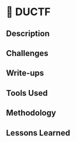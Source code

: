 # 🦘 DUCTF

## Description

## Challenges

## Write-ups

## Tools Used

## Methodology

## Lessons Learned
